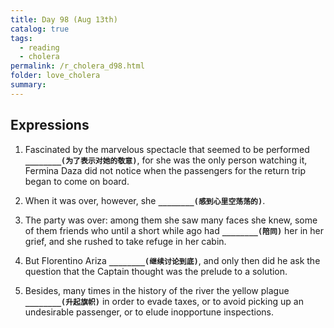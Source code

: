 ```yaml
---
title: Day 98 (Aug 13th)
catalog: true
tags: 
  - reading
  - cholera
permalink: /r_cholera_d98.html
folder: love_cholera
summary: 
---
```


## Expressions

1.  Fascinated by the marvelous spectacle that seemed to be performed <b data-toggle="tooltip" data-original-title="{{site.data.answers.98_a}}">`________(为了表示对她的敬意)`</b>, for she was the only person watching it, Fermina Daza did not notice when the passengers for the return trip began to come on board.

2.  When it was over, however, she <b data-toggle="tooltip" data-original-title="{{site.data.answers.98_b}}">`________(感到心里空荡荡的)`</b>.

3.  The party was over: among them she saw many faces she knew, some of them friends who until a short while ago had <b data-toggle="tooltip" data-original-title="{{site.data.answers.98_c}}">`________(陪同)`</b> her in her grief, and she rushed to take refuge in her cabin.

4.  But Florentino Ariza <b data-toggle="tooltip" data-original-title="{{site.data.answers.98_d}}">`________(继续讨论到底)`</b>, and only then did he ask the question that the Captain thought was the prelude to a solution.

5.  Besides, many times in the history of the river the yellow plague <b data-toggle="tooltip" data-original-title="{{site.data.answers.98_e}}">`________(升起旗帜)`</b> in order to evade taxes, or to avoid picking up an undesirable passenger, or to elude inopportune inspections.